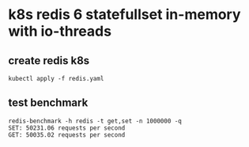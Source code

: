 # k8s redis 6 statefullset in-memory with io-threads

## create redis k8s
```
kubectl apply -f redis.yaml
```
## test benchmark
```
redis-benchmark -h redis -t get,set -n 1000000 -q
SET: 50231.06 requests per second
GET: 50035.02 requests per second
```
